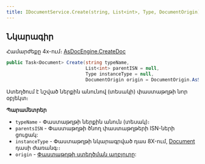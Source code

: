 ```yaml
---
title: IDocumentService.Create(string, List<int>, Type, DocumentOrigin) մեթոդ
---
```


## Նկարագիր

Համարժեքը 4x-ում։ [AsDocEngine.CreateDoc](https://armsoft.github.io/as4x-docs/HTM/ProgrGuide/Functions/Functions/DocumentsCirculation/CreateDoc.html)

```c#
public Task<Document> Create(string typeName, 
                             List<int> parentISN = null, 
                             Type instanceType = null, 
                             DocumentOrigin origin = DocumentOrigin.AsService)
```
<!-- public Task<Document> Create(string typeName, List<int> parentISN = null, Type instanceType = null, DocumentOrigin origin = DocumentOrigin.AsService, params object[] parameters) -->

Ստեղծում է նշված ներքին անունով (տեսակի) փաստաթղթի նոր օբյեկտ։

**Պարամետրեր**

* `typeName` - Փաստաթղթի ներքին անուն (տեսակ)։
* `parentsISN` - Փաստաթղթի ծնող փաստաթղթերի ISN-ների ցուցակ:
* `instanceType` - Փաստաթղթի նկարագրված դաս 8X-ում, [Document](../../definitions/document.md) դասի ժառանգ։։
* `origin` - [Փաստաթղթի ստեղծման աղբյուրը](../../types/DocumentOrigin.md):
<!-- * `parameters` - Արգումենտների զանգված, որոնք փոխանցվում են փաստաթղթի կոնստրուկտորին և պիտի թվով, հերթականությամբ, տիպերով համընկնեն կանչվող կոնստրուկտորի շարահյուսությանը։
Չփոխանցելու դեպքում փաստաթղթի նոր օբյեկտը ստեղծվելու է պարամետրեր չպարունակող կոնստրուկտորի միջոցով։ -->
